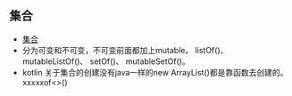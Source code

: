 ## 集合
- [集合](http://www.yiibai.com/kotlin/collections.html)
- 分为可变和不可变，不可变前面都加上mutable。 listOf()、 mutableListOf()、 setOf()、 mutableSetOf()。
- kotlin 关于集合的创建没有java一样的new ArrayList<String>()都是靠函数去创建的。xxxxxof<>()
